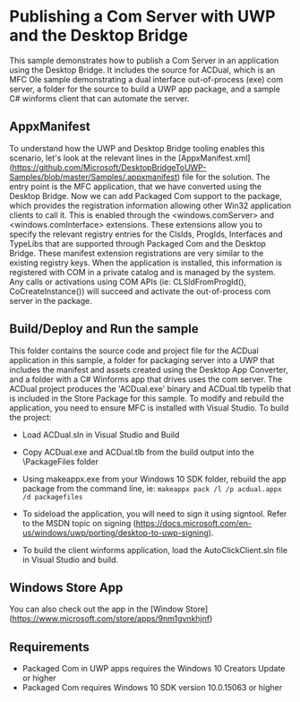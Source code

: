 # Publishing a Com Server with UWP and the Desktop Bridge

This sample demonstrates how to publish a Com Server in an application using the Desktop Bridge.  It includes the source for ACDual, which is an MFC Ole sample demonstrating a dual interface out-of-process (exe) com server, a folder for the source to build a UWP app package, and a sample C# winforms client that can automate the server.

AppxManifest
------------

To understand how the UWP and Desktop Bridge tooling enables this scenario, let's look at the relevant lines in the [AppxManifest.xml] (https://github.com/Microsoft/DesktopBridgeToUWP-Samples/blob/master/Samples/.appxmanifest) file for the solution. The entry point is the MFC application, that we have converted using the Desktop Bridge. Now we can add Packaged Com support to the package, which provides the registration information allowing other Win32 application clients to call it. This is enabled through the <windows.comServer> and <windows.comInterface> extensions.  These extensions allow you to specify the relevant registry entries for the ClsIds, ProgIds, Interfaces and TypeLibs that are supported through Packaged Com and the Desktop Bridge.  These manifest extension registrations are very similar to the existing registry keys.  When the application is installed, this information is  registered with COM in a private catalog and is managed by the system.  Any calls or activations using COM APIs (ie: CLSIdFromProgId(), CoCreateInstance()) will succeed and activate the out-of-process com server in the package.

Build/Deploy and Run the sample
-------------------------------

This folder contains the source code and project file for the ACDual application in this sample, a folder for packaging server into a UWP that includes the manifest and assets created using the Desktop App Converter, and a folder with a C# Winforms app that drives uses the com server.
The ACDual project produces the 'ACDual.exe' binary and ACDual.tlb typelib that is included in the Store Package for this sample.  To modify and rebuild the application, you need to ensure MFC is installed with Visual Studio.  To build the project:
 - Load ACDual.sln in Visual Studio and Build
 - Copy ACDual.exe and ACDual.tlb from the build output into the \PackageFiles folder
 - Using makeappx.exe from your Windows 10 SDK folder, rebuild the app package from the command line, ie:
 `makeappx pack /l /p acdual.appx /d packagefiles`

- To sideload the application, you will need to sign it using signtool.  Refer to the MSDN topic on signing (https://docs.microsoft.com/en-us/windows/uwp/porting/desktop-to-uwp-signing).

- To build the client winforms application, load the AutoClickClient.sln file in Visual Studio and build.

Windows Store App
-----------------
 You can also check out the app in the [Window Store] (https://www.microsoft.com/store/apps/9nm1gvnkhjnf)

Requirements
-----------------
- Packaged Com in UWP apps requires the Windows 10 Creators Update or higher
- Packaged Com requires Windows 10 SDK version 10.0.15063 or higher
